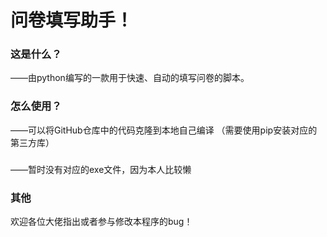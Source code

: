 # 问卷填写助手！

### 这是什么？
——由python编写的一款用于快速、自动的填写问卷的脚本。

### 怎么使用？
——可以将GitHub仓库中的代码克隆到本地自己编译
（需要使用pip安装对应的第三方库）
##### 
——暂时没有对应的exe文件，因为本人比较懒
### 其他
欢迎各位大佬指出或者参与修改本程序的bug！
